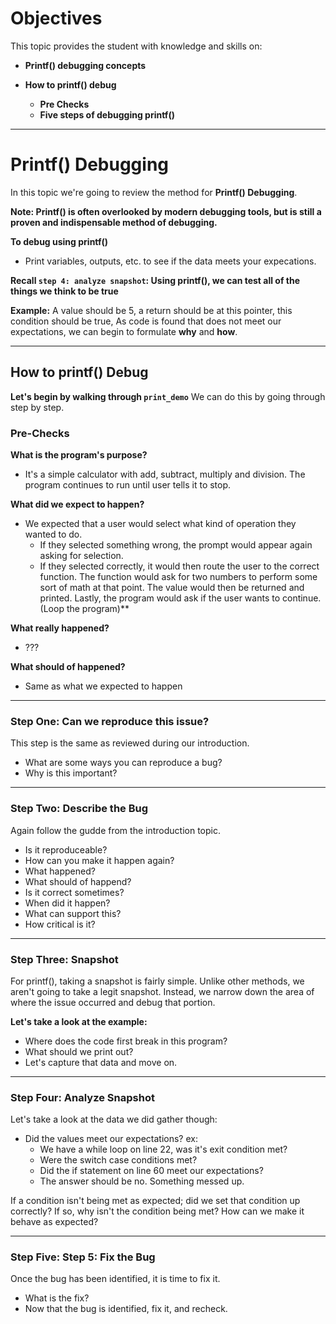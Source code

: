 # Objectives

This topic provides the student with knowledge and skills on:

*  **Printf() debugging concepts**

* **How to printf() debug**
  * **Pre Checks**
  * **Five steps of debugging printf()**

---

# Printf() Debugging

In this topic we're going to review the method for **Printf() Debugging**. 

**Note: Printf() is often overlooked by modern debugging tools, but is still a proven and indispensable method of debugging.** 

**To debug using printf()**
* Print variables, outputs, etc. to see if the data meets your expecations. 

**Recall `step 4: analyze snapshot`: Using printf(), we can test all of the things we think to be true** 

**Example:** A value should be 5, a return should be at this pointer, this condition should be true, As code is found that does not meet our expectations, we can begin to formulate **why** and **how**. 

---

## How to printf() Debug

**Let's begin by walking through `print_demo`** 
We can do this by going through step by step. 

### Pre-Checks

**What is the program's purpose?**
* It's a simple calculator with add, subtract, multiply and division. The program continues to run until user tells it to stop. 

**What did we expect to happen?**
* We expected that a user would select what kind of operation they wanted to do. 
  * If they selected something wrong, the prompt would appear again asking for selection. 
  * If they selected correctly, it would then route the user to the correct function.  The function would ask for two numbers to perform some sort of math at that point.  The value would then be returned and printed. Lastly, the program would ask if the user wants to continue. (Loop the program)**

**What really happened?**
  * ???

**What should of happened?**
  * Same as what we expected to happen

---

### Step One: Can we reproduce this issue? 
This step is the same as reviewed during our introduction.
* What are some ways you can reproduce a bug?
* Why is this important?

---

### Step Two: Describe the Bug
Again follow the gudde from the introduction topic.
* Is it reproduceable?
* How can you make it happen again?
* What happened?
* What should of happend?
* Is it correct sometimes?
* When did it happen?
* What can support this?
* How critical is it?

---

### Step Three: Snapshot

For printf(), taking a snapshot is fairly simple. Unlike other methods, we aren't going to take a legit snapshot. Instead, we narrow down the area of where the issue occurred and debug that portion. 

**Let's take a look at the example:**
* Where does the code first break in this program? 
* What should we print out? 
* Let's capture that data and move on.

---

### Step Four: Analyze Snapshot

Let's take a look at the data we did gather though:

* Did the values meet our expectations? ex:
  * We have a while loop on line 22, was it's exit condition met?
  * Were the switch case conditions met?
  * Did the if statement on line 60 meet our expectations?
  * The answer should be no. Something messed up.

If a condition isn't being met as expected; did we set that condition up correctly? If so, why isn't the condition being met? How can we make it behave as expected?

---

### Step Five: Step 5: Fix the Bug

Once the bug has been identified, it is time to fix it. 
* What is the fix?
* Now that the bug is identified, fix it, and recheck.


